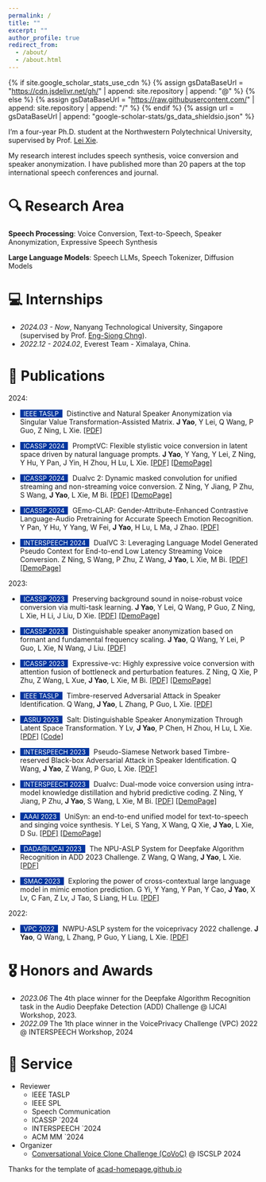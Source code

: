 ```yaml
---
permalink: /
title: ""
excerpt: ""
author_profile: true
redirect_from: 
  - /about/
  - /about.html
---
```


{% if site.google_scholar_stats_use_cdn %}
{% assign gsDataBaseUrl = "https://cdn.jsdelivr.net/gh/" | append: site.repository | append: "@" %}
{% else %}
{% assign gsDataBaseUrl = "https://raw.githubusercontent.com/" | append: site.repository | append: "/" %}
{% endif %}
{% assign url = gsDataBaseUrl | append: "google-scholar-stats/gs_data_shieldsio.json" %}

<span class='anchor' id='about-me'></span>

<!-- Jixun Yao -->

I’m a four-year Ph.D. student at the Northwestern Polytechnical University, supervised by Prof. [Lei Xie](http://lxie.npu-aslp.org/).


<!-- My research interest includes speech synthesis, voice conversion and speaker anonymization. I have published more than 20 papers at the top international speech conferences and journal with total <a href='https://scholar.google.com/citations?user=DhtAFkwAAAAJ'>google scholar citations <strong><span id='total_cit'>260000+</span></strong></a> (You can also use google scholar badge <a href='https://scholar.google.com/citations?user=DhtAFkwAAAAJ'><img src="https://img.shields.io/endpoint?url={{ url | url_encode }}&logo=Google%20Scholar&labelColor=f6f6f6&color=9cf&style=flat&label=citations"></a>). -->

My research interest includes speech synthesis, voice conversion and speaker anonymization. I have published more than 20 papers at the top international speech conferences and journal.

# 🔍 Research Area
**Speech Processing**: Voice Conversion, Text-to-Speech, Speaker Anonymization, Expressive Speech Synthesis

**Large Language Models**: Speech LLMs, Speech Tokenizer, Diffusion Models

<!-- **Speech Privacy**: -->

# 💻 Internships
- *2024.03 - Now*, Nanyang Technological University, Singapore (supervised by Prof. [Eng-Siong Chng](https://aseschng.github.io/intro1.html)).
- *2022.12 - 2024.02*, Everest Team - Ximalaya, China.

<!-- # 🔥 News
- *2024.03*: &nbsp;🎉🎉 I exchange to Nanyang Technological University supervised by Prof. [Eng-Siong Chng](https://aseschng.github.io/intro1.html). -->

# 📝 Publications 

<!-- <div class='paper-box'><div class='paper-box-image'><div><div class="badge">CVPR 2016</div><img src='images/500x300.png' alt="sym" width="100%"></div></div>
<div class='paper-box-text' markdown="1">

[Deep Residual Learning for Image Recognition](https://openaccess.thecvf.com/content_cvpr_2016/papers/He_Deep_Residual_Learning_CVPR_2016_paper.pdf)

**Kaiming He**, Xiangyu Zhang, Shaoqing Ren, Jian Sun

[**Project**](https://scholar.google.com/citations?view_op=view_citation&hl=zh-CN&user=DhtAFkwAAAAJ&citation_for_view=DhtAFkwAAAAJ:ALROH1vI_8AC) <strong><span class='show_paper_citations' data='DhtAFkwAAAAJ:ALROH1vI_8AC'></span></strong>
- Lorem ipsum dolor sit amet, consectetur adipiscing elit. Vivamus ornare aliquet ipsum, ac tempus justo dapibus sit amet. 
</div>
</div> -->

2024:

- <span style="display:inline-block; background-color:#00369F; color:#fff; padding:0px 7px; margin-right:5px; font-size:13px;">IEEE TASLP</span> Distinctive and Natural Speaker Anonymization via Singular Value Transformation-Assisted Matrix. **J Yao**, Y Lei, Q Wang, P Guo, Z Ning, L Xie. [[PDF]](https://arxiv.org/pdf/2405.10786) 

- <span style="display:inline-block; background-color:#00369F; color:#fff; padding:0px 7px; margin-right:5px; font-size:13px;">ICASSP 2024</span> PromptVC: Flexible stylistic voice conversion in latent space driven by natural language prompts. **J Yao**, Y Yang, Y Lei, Z Ning, Y Hu, Y Pan, J Yin, H Zhou, H Lu, L Xie. [[PDF]](https://arxiv.org/pdf/2309.09262)  [[DemoPage]](https://yaoxunji.github.io/prompt_vc/)

- <span style="display:inline-block; background-color:#00369F; color:#fff; padding:0px 7px; margin-right:5px; font-size:13px;">ICASSP 2024</span> Dualvc 2: Dynamic masked convolution for unified streaming and non-streaming voice conversion. Z Ning, Y Jiang, P Zhu, S Wang, **J Yao**, L Xie, M Bi. [[PDF]](https://arxiv.org/pdf/2309.15496)  [[DemoPage]](https://dualvc.github.io/dualvc2/)

- <span style="display:inline-block; background-color:#00369F; color:#fff; padding:0px 7px; margin-right:5px; font-size:13px;">ICASSP 2024</span> GEmo-CLAP: Gender-Attribute-Enhanced Contrastive Language-Audio Pretraining for Accurate Speech Emotion Recognition. Y Pan, Y Hu, Y Yang, W Fei, **J Yao**, H Lu, L Ma, J Zhao. [[PDF]](https://arxiv.org/pdf/2306.07848) 

- <span style="display:inline-block; background-color:#00369F; color:#fff; padding:0px 7px; margin-right:5px; font-size:13px;">INTERSPEECH 2024</span> DualVC 3: Leveraging Language Model Generated Pseudo Context for End-to-end Low Latency Streaming Voice Conversion. Z Ning, S Wang, P Zhu, Z Wang, **J Yao**, L Xie, M Bi. [[PDF]](https://arxiv.org/pdf/2406.07846)  [[DemoPage]](https://nzqian.github.io/dualvc3/)

2023:
- <span style="display:inline-block; background-color:#00369F; color:#fff; padding:0px 7px; margin-right:5px; font-size:13px;">ICASSP 2023</span> Preserving background sound in noise-robust voice conversion via multi-task learning. **J Yao**, Y Lei, Q Wang, P Guo, Z Ning, L Xie, H Li, J Liu, D Xie. [[PDF]](https://arxiv.org/pdf/2211.03036)  [[DemoPage]](https://yaoxunji.github.io/background_sound_vc/)

- <span style="display:inline-block; background-color:#00369F; color:#fff; padding:0px 7px; margin-right:5px; font-size:13px;">ICASSP 2023</span> Distinguishable speaker anonymization based on formant and fundamental frequency scaling. **J Yao**, Q Wang, Y Lei, P Guo, L Xie, N Wang, J Liu. [[PDF]](https://arxiv.org/pdf/2211.03038) 

- <span style="display:inline-block; background-color:#00369F; color:#fff; padding:0px 7px; margin-right:5px; font-size:13px;">ICASSP 2023</span> Expressive-vc: Highly expressive voice conversion with attention fusion of bottleneck and perturbation features. Z Ning, Q Xie, P Zhu, Z Wang, L Xue, **J Yao**, L Xie, M Bi. [[PDF]](https://arxiv.org/pdf/2211.04710)  [[DemoPage]](https://nzqian.github.io/Expressive-VC.github.io/)

- <span style="display:inline-block; background-color:#00369F; color:#fff; padding:0px 7px; margin-right:5px; font-size:13px;">IEEE TASLP</span> Timbre-reserved Adversarial Attack in Speaker Identification. Q Wang, **J Yao**, L Zhang, P Guo, L Xie. [[PDF]](https://arxiv.org/pdf/2309.00929) 

- <span style="display:inline-block; background-color:#00369F; color:#fff; padding:0px 7px; margin-right:5px; font-size:13px;">ASRU 2023</span> Salt: Distinguishable Speaker Anonymization Through Latent Space Transformation. Y Lv, **J Yao**, P Chen, H Zhou, H Lu, L Xie. [[PDF]](https://arxiv.org/pdf/2310.05051) [[Code]](https://github.com/BakerBunker/SALT)

- <span style="display:inline-block; background-color:#00369F; color:#fff; padding:0px 7px; margin-right:5px; font-size:13px;">INTERSPEECH 2023</span> Pseudo-Siamese Network based Timbre-reserved Black-box Adversarial Attack in Speaker Identification. Q Wang, **J Yao**, Z Wang, P Guo, L Xie. [[PDF]](https://arxiv.org/pdf/2305.19020) 

- <span style="display:inline-block; background-color:#00369F; color:#fff; padding:0px 7px; margin-right:5px; font-size:13px;">INTERSPEECH 2023</span> Dualvc: Dual-mode voice conversion using intra-model knowledge distillation and hybrid predictive coding. Z Ning, Y Jiang, P Zhu, **J Yao**, S Wang, L Xie, M Bi. [[PDF]](https://arxiv.org/pdf/2305.12425) [[DemoPage]](https://dualvc.github.io/) 


- <span style="display:inline-block; background-color:#00369F; color:#fff; padding:0px 7px; margin-right:5px; font-size:13px;">AAAI 2023</span> UniSyn: an end-to-end unified model for text-to-speech and singing voice synthesis. Y Lei, S Yang, X Wang, Q Xie, **J Yao**, L Xie, D Su. [[PDF]](https://arxiv.org/pdf/2212.01546) [[DemoPage]](https://leiyi420.github.io/UniSyn/) 


- <span style="display:inline-block; background-color:#00369F; color:#fff; padding:0px 7px; margin-right:5px; font-size:13px;">DADA@IJCAI 2023</span> The NPU-ASLP System for Deepfake Algorithm Recognition in ADD 2023 Challenge. Z Wang, Q Wang, **J Yao**, L Xie. [[PDF]](http://addchallenge.cn/files/2023/pdf/p64-wang.pdf) 


- <span style="display:inline-block; background-color:#00369F; color:#fff; padding:0px 7px; margin-right:5px; font-size:13px;">SMAC 2023</span> Exploring the power of cross-contextual large language model in mimic emotion prediction. G Yi, Y Yang, Y Pan, Y Cao, **J Yao**, X Lv, C Fan, Z Lv, J Tao, S Liang, H Lu. [[PDF]](https://dl.acm.org/doi/10.1145/3606039.3613109) 


2022:

- <span style="display:inline-block; background-color:#00369F; color:#fff; padding:0px 7px; margin-right:5px; font-size:13px;">VPC 2022</span> NWPU-ASLP system for the voiceprivacy 2022 challenge. **J Yao**, Q Wang, L Zhang, P Guo, Y Liang, L Xie. [[PDF]](https://arxiv.org/pdf/2209.11969) 


# 🎖 Honors and Awards
- *2023.06* The 4th place winner for the Deepfake Algorithm Recognition task in the Audio Deepfake Detection (ADD) Challenge @ IJCAI Workshop, 2023. 
- *2022.09* The 1th place winner in the VoicePrivacy Challenge (VPC) 2022 @ INTERSPEECH Workshop, 2024


<!-- # 📖 Educations
- *2019.06 - 2022.04 (now)*, Lorem ipsum dolor sit amet, consectetur adipiscing elit. Vivamus ornare aliquet ipsum, ac tempus justo dapibus sit amet. 
- *2015.09 - 2019.06*, Lorem ipsum dolor sit amet, consectetur adipiscing elit. Vivamus ornare aliquet ipsum, ac tempus justo dapibus sit amet.  -->

# 💬 Service
- Reviewer
  - IEEE TASLP
  - IEEE SPL
  - Speech Communication
  - ICASSP `2024
  - INTERSPEECH `2024
  - ACM MM `2024
- Organizer
  - [Conversational Voice Clone Challenge (CoVoC)](https://www.magicdatatech.com/iscslp-2024) @ ISCSLP 2024

Thanks for the template of [acad-homepage.github.io](https://github.com/RayeRen/acad-homepage.github.io)

<script type="text/javascript" id="clustrmaps" src="//clustrmaps.com/map_v2.js?d=yj7G4uPjZTwu7X50zzhTW14ybx6QOClZ1fWK16GJDpU&cl=ffffff&w=a"></script>